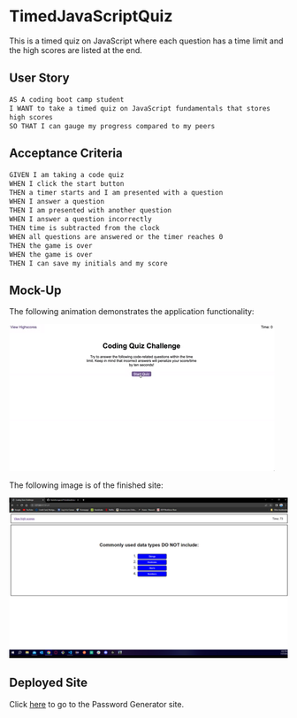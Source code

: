 # TimedJavaScriptQuiz
This is a timed quiz on JavaScript where each question has a time limit and the high scores are listed at the end.

## User Story

```
AS A coding boot camp student
I WANT to take a timed quiz on JavaScript fundamentals that stores high scores
SO THAT I can gauge my progress compared to my peers
```

## Acceptance Criteria

```
GIVEN I am taking a code quiz
WHEN I click the start button
THEN a timer starts and I am presented with a question
WHEN I answer a question
THEN I am presented with another question
WHEN I answer a question incorrectly
THEN time is subtracted from the clock
WHEN all questions are answered or the timer reaches 0
THEN the game is over
WHEN the game is over
THEN I can save my initials and my score
```

## Mock-Up

The following animation demonstrates the application functionality:

![A user clicks through an interactive coding quiz, then enters initials to save the high score before resetting and starting over.](./Assets/Images/04-web-apis-homework-demo.gif)

The following image is of the finished site:

![Actual Screenshot of finished product.](./Assets/Images/QuizScreenshot.png)

## Deployed Site

Click [here](https://daniellongacre.github.io/TimedJavaScriptQuiz/) to go to the Password Generator site.
